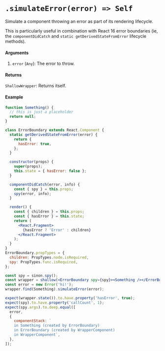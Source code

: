 # `.simulateError(error) => Self`

Simulate a component throwing an error as part of its rendering lifecycle.

This is particularly useful in combination with React 16 error boundaries (ie, the `componentDidCatch` and `static getDerivedStateFromError` lifecycle methods).


#### Arguments

1. `error` (`Any`): The error to throw.



#### Returns

`ShallowWrapper`: Returns itself.



#### Example

```jsx
function Something() {
  // this is just a placeholder
  return null;
}

class ErrorBoundary extends React.Component {
  static getDerivedStateFromError(error) {
    return {
      hasError: true,
    };
  }

  constructor(props) {
    super(props);
    this.state = { hasError: false };
  }

  componentDidCatch(error, info) {
    const { spy } = this.props;
    spy(error, info);
  }

  render() {
    const { children } = this.props;
    const { hasError } = this.state;
    return (
      <React.Fragment>
        {hasError ? 'Error' : children}
      </React.Fragment>
    );
  }
}
ErrorBoundary.propTypes = {
  children: PropTypes.node.isRequired,
  spy: PropTypes.func.isRequired,
};

const spy = sinon.spy();
const wrapper = shallow(<ErrorBoundary spy={spy}><Something /></ErrorBoundary>);
const error = new Error('hi!');
wrapper.find(Something).simulateError(error);

expect(wrapper.state()).to.have.property('hasError', true);
expect(spy).to.have.property('callCount', 1);
expect(spy.args).to.deep.equal([
  error,
  {
    componentStack: `
    in Something (created by ErrorBoundary)
    in ErrorBoundary (created by WrapperComponent)
    in WrapperComponent`,
  },
]);
```